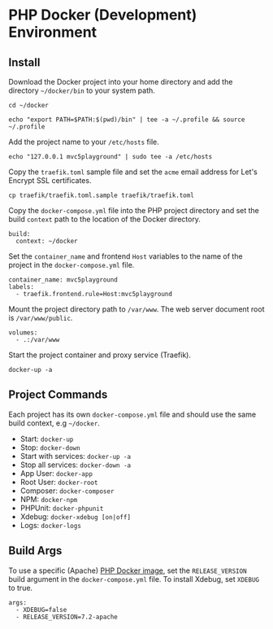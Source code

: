 # PHP Docker (Development) Environment

## Install
Download the Docker project into your home directory and add the directory `~/docker/bin` to your system path. 
```
cd ~/docker
```
```
echo "export PATH=$PATH:$(pwd)/bin" | tee -a ~/.profile && source ~/.profile
```
Add the project name to your `/etc/hosts` file.
```
echo "127.0.0.1 mvc5playground" | sudo tee -a /etc/hosts
```
Copy the `traefik.toml` sample file and set the `acme` email address for Let's Encrypt SSL certificates. 
```
cp traefik/traefik.toml.sample traefik/traefik.toml
```
Copy the `docker-compose.yml` file into the PHP project directory and set the build `context` path to the location of the Docker directory.
```
build:
  context: ~/docker
```
Set the `container_name` and frontend `Host` variables to the name of the project in the `docker-compose.yml` file.
```
container_name: mvc5playground
labels:
  - traefik.frontend.rule=Host:mvc5playground
```
Mount the project directory path to `/var/www`. The web server document root is `/var/www/public`.
```
volumes:
  - .:/var/www
```
Start the project container and proxy service (Traefik).
```
docker-up -a
```

## Project Commands
Each project has its own `docker-compose.yml` file and should use the same build context, e.g `~/docker`.
- Start: `docker-up`
- Stop: `docker-down`
- Start with services: `docker-up -a`   
- Stop all services: `docker-down -a`
- App User: `docker-app`
- Root User: `docker-root`
- Composer: `docker-composer`
- NPM: `docker-npm`
- PHPUnit: `docker-phpunit`
- Xdebug: `docker-xdebug [on|off]`
- Logs: `docker-logs`

## Build Args
To use a specific (Apache) [PHP Docker image](https://hub.docker.com/_/php/), set the `RELEASE_VERSION` build argument in the `docker-compose.yml` file. To install Xdebug, set `XDEBUG` to true.
```
args:
  - XDEBUG=false
  - RELEASE_VERSION=7.2-apache
```
